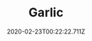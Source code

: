 ---
templateKey: blog-post
featuredpost: false
date: 2020-02-23T00:22:22.711Z
title: Garlic
description: Adds a wonderful zestiness to dishes. High quality garlic can be pretty spicy.
type: vegetable
sellPrice: 60
energy: 20
health: 9
featuredimage: /img/Garlic.png
tags:
  - Spring
  - edible
  - vegetable
  - Escargot
  - Fiddlehead Risotto
  - Oil of Garlic
  - pickles
---